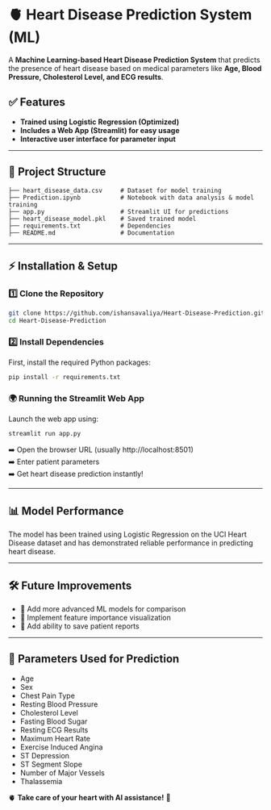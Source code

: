 # 🫀 Heart Disease Prediction System (ML)

A **Machine Learning-based Heart Disease Prediction System** that predicts the presence of heart disease based on medical parameters like **Age, Blood Pressure, Cholesterol Level, and ECG results**.

## ✅ Features

- **Trained using Logistic Regression (Optimized)**
- **Includes a Web App (Streamlit) for easy usage**
- **Interactive user interface for parameter input**

---

## 📂 Project Structure

```
├── heart_disease_data.csv     # Dataset for model training
├── Prediction.ipynb           # Notebook with data analysis & model training
├── app.py                     # Streamlit UI for predictions
├── heart_disease_model.pkl    # Saved trained model
├── requirements.txt           # Dependencies
├── README.md                  # Documentation
```

---

## ⚡ Installation & Setup

### 1️⃣ Clone the Repository

```bash
git clone https://github.com/ishansavaliya/Heart-Disease-Prediction.git
cd Heart-Disease-Prediction
```

### 2️⃣ Install Dependencies

First, install the required Python packages:

```bash
pip install -r requirements.txt
```

### 🌍 Running the Streamlit Web App

Launch the web app using:

```bash
streamlit run app.py
```

➡️ Open the browser URL (usually http://localhost:8501)  
➡️ Enter patient parameters  
➡️ Get heart disease prediction instantly!

---

## 📊 Model Performance

The model has been trained using Logistic Regression on the UCI Heart Disease dataset and has demonstrated reliable performance in predicting heart disease.

---

## 🛠 Future Improvements

- 🔹 Add more advanced ML models for comparison
- 🔹 Implement feature importance visualization
- 🔹 Add ability to save patient reports

---

## 📌 Parameters Used for Prediction

- Age
- Sex
- Chest Pain Type
- Resting Blood Pressure
- Cholesterol Level
- Fasting Blood Sugar
- Resting ECG Results
- Maximum Heart Rate
- Exercise Induced Angina
- ST Depression
- ST Segment Slope
- Number of Major Vessels
- Thalassemia

🫀 **Take care of your heart with AI assistance!** 💓
